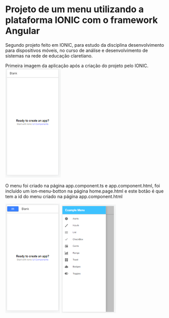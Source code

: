 # Projeto de um menu utilizando a plataforma IONIC com o framework Angular
Segundo projeto feito em IONIC, para estudo da disciplina desenvolvimento para dispositivos móveis, no curso de análise e desenvolvimento de sistemas na rede de educação claretiano.

Primeira imagem da aplicação após a criação do projeto pelo IONIC.
![Primeira-Imagem](https://github.com/agsilvamhm/Claretiano-Second/blob/master/Imagens/Primeira-Imagem.PNG)

O menu foi criado na página app.component.ts e app.component.html, foi incluído um ion-menu-botton na página home.page.html e este botão é que tem a id do menu criado na página app.component.html

![Segunda-Imagem](https://github.com/agsilvamhm/Claretiano-Second/blob/master/Imagens/Segunda-Imagem.PNG)
![Terceira-Imagem](https://github.com/agsilvamhm/Claretiano-Second/blob/master/Imagens/Terceira-Imagem.PNG)
